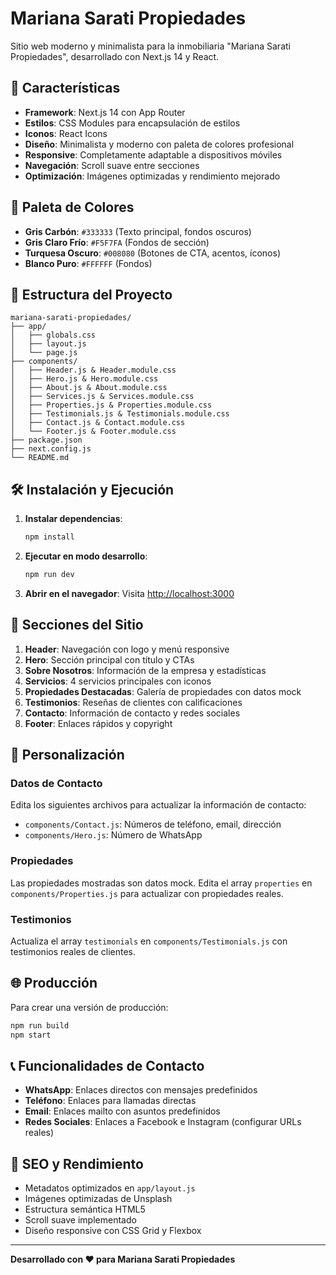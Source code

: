# Mariana Sarati Propiedades

Sitio web moderno y minimalista para la inmobiliaria "Mariana Sarati Propiedades", desarrollado con Next.js 14 y React.

## 🚀 Características

- **Framework**: Next.js 14 con App Router
- **Estilos**: CSS Modules para encapsulación de estilos
- **Iconos**: React Icons
- **Diseño**: Minimalista y moderno con paleta de colores profesional
- **Responsive**: Completamente adaptable a dispositivos móviles
- **Navegación**: Scroll suave entre secciones
- **Optimización**: Imágenes optimizadas y rendimiento mejorado

## 🎨 Paleta de Colores

- **Gris Carbón**: `#333333` (Texto principal, fondos oscuros)
- **Gris Claro Frío**: `#F5F7FA` (Fondos de sección)
- **Turquesa Oscuro**: `#008080` (Botones de CTA, acentos, íconos)
- **Blanco Puro**: `#FFFFFF` (Fondos)

## 📁 Estructura del Proyecto

```
mariana-sarati-propiedades/
├── app/
│   ├── globals.css
│   ├── layout.js
│   └── page.js
├── components/
│   ├── Header.js & Header.module.css
│   ├── Hero.js & Hero.module.css
│   ├── About.js & About.module.css
│   ├── Services.js & Services.module.css
│   ├── Properties.js & Properties.module.css
│   ├── Testimonials.js & Testimonials.module.css
│   ├── Contact.js & Contact.module.css
│   └── Footer.js & Footer.module.css
├── package.json
├── next.config.js
└── README.md
```

## 🛠️ Instalación y Ejecución

1. **Instalar dependencias**:
   ```bash
   npm install
   ```

2. **Ejecutar en modo desarrollo**:
   ```bash
   npm run dev
   ```

3. **Abrir en el navegador**:
   Visita [http://localhost:3000](http://localhost:3000)

## 📱 Secciones del Sitio

1. **Header**: Navegación con logo y menú responsive
2. **Hero**: Sección principal con título y CTAs
3. **Sobre Nosotros**: Información de la empresa y estadísticas
4. **Servicios**: 4 servicios principales con iconos
5. **Propiedades Destacadas**: Galería de propiedades con datos mock
6. **Testimonios**: Reseñas de clientes con calificaciones
7. **Contacto**: Información de contacto y redes sociales
8. **Footer**: Enlaces rápidos y copyright

## 🔧 Personalización

### Datos de Contacto
Edita los siguientes archivos para actualizar la información de contacto:

- `components/Contact.js`: Números de teléfono, email, dirección
- `components/Hero.js`: Número de WhatsApp

### Propiedades
Las propiedades mostradas son datos mock. Edita el array `properties` en `components/Properties.js` para actualizar con propiedades reales.

### Testimonios
Actualiza el array `testimonials` en `components/Testimonials.js` con testimonios reales de clientes.

## 🌐 Producción

Para crear una versión de producción:

```bash
npm run build
npm start
```

## 📞 Funcionalidades de Contacto

- **WhatsApp**: Enlaces directos con mensajes predefinidos
- **Teléfono**: Enlaces para llamadas directas
- **Email**: Enlaces mailto con asuntos predefinidos
- **Redes Sociales**: Enlaces a Facebook e Instagram (configurar URLs reales)

## 🎯 SEO y Rendimiento

- Metadatos optimizados en `app/layout.js`
- Imágenes optimizadas de Unsplash
- Estructura semántica HTML5
- Scroll suave implementado
- Diseño responsive con CSS Grid y Flexbox

---

**Desarrollado con ❤️ para Mariana Sarati Propiedades**


